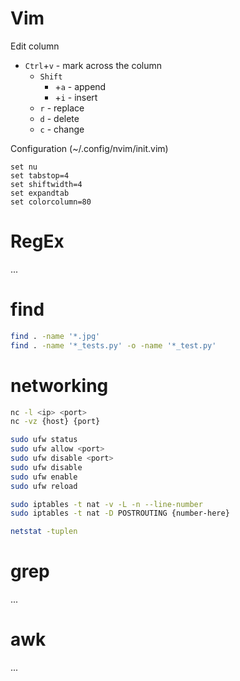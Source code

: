 # Vim

Edit column 
  * `Ctrl`+`v` - mark across the column
      * `Shift` 
        * +`a` - append
        * +`i` - insert
      * `r` - replace
      * `d` - delete
      * `c` - change

Configuration (~/.config/nvim/init.vim)
```commandline
set nu
set tabstop=4
set shiftwidth=4
set expandtab
set colorcolumn=80
```

# RegEx
...

# find
```bash
find . -name '*.jpg'
find . -name '*_tests.py' -o -name '*_test.py'
```
# networking
```bash
nc -l <ip> <port>
nc -vz {host} {port}

sudo ufw status
sudo ufw allow <port>
sudo ufw disable <port>
sudo ufw disable
sudo ufw enable
sudo ufw reload

sudo iptables -t nat -v -L -n --line-number
sudo iptables -t nat -D POSTROUTING {number-here}

netstat -tuplen
```
# grep
...
# awk
...
